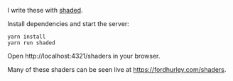 I write these with [shaded](https://github.com/fordhurley/shaded).

Install dependencies and start the server:

    yarn install
    yarn run shaded

Open http://localhost:4321/shaders in your browser.

Many of these shaders can be seen live at https://fordhurley.com/shaders.
